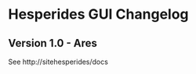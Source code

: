 Hesperides GUI Changelog
=====================

Version 1.0 - Ares
----------------------
See http://sitehesperides/docs
